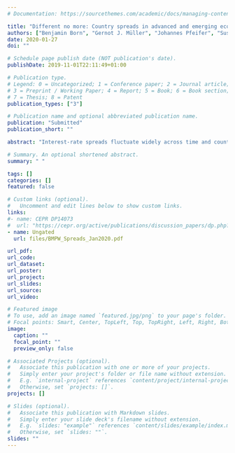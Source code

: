 ```yaml
---
# Documentation: https://sourcethemes.com/academic/docs/managing-content/

title: "Different no more: Country spreads in advanced and emerging economies"
authors: ["Benjamin Born", "Gernot J. Müller", "Johannes Pfeifer", "Susanne Wellmann"]
date: 2020-01-27
doi: ""

# Schedule page publish date (NOT publication's date).
publishDate: 2019-11-01T22:11:49+01:00

# Publication type.
# Legend: 0 = Uncategorized; 1 = Conference paper; 2 = Journal article;
# 3 = Preprint / Working Paper; 4 = Report; 5 = Book; 6 = Book section;
# 7 = Thesis; 8 = Patent
publication_types: ["3"]

# Publication name and optional abbreviated publication name.
publication: "Submitted"
publication_short: ""

abstract: "Interest-rate spreads fluctuate widely across time and countries. We illustrate this on the basis of about 3,100 quarterly observations for 21 advanced and 17 emerging economies since the early 1990s. Prior to the financial crisis, spread fluctuations in advanced economies are an order of magnitude smaller than in emerging economies. After 2008 their behavior has largely converged along a number of dimensions. We also provide evidence on the transmission of spread shocks and find it similar across sample periods and country groups. The importance of spread shocks as a source of output fluctuations in advanced economies has increased after 2008."

# Summary. An optional shortened abstract.
summary: " "

tags: []
categories: []
featured: false

# Custom links (optional).
#   Uncomment and edit lines below to show custom links.
links:
#- name: CEPR DP14073
#  url: "https://cepr.org/active/publications/discussion_papers/dp.php?dpno=14073"
- name: Ungated
  url: files/BMPW_Spreads_Jan2020.pdf

url_pdf:
url_code:
url_dataset:
url_poster:
url_project:
url_slides:
url_source:
url_video:

# Featured image
# To use, add an image named `featured.jpg/png` to your page's folder.
# Focal points: Smart, Center, TopLeft, Top, TopRight, Left, Right, BottomLeft, Bottom, BottomRight.
image:
  caption: ""
  focal_point: ""
  preview_only: false

# Associated Projects (optional).
#   Associate this publication with one or more of your projects.
#   Simply enter your project's folder or file name without extension.
#   E.g. `internal-project` references `content/project/internal-project/index.md`.
#   Otherwise, set `projects: []`.
projects: []

# Slides (optional).
#   Associate this publication with Markdown slides.
#   Simply enter your slide deck's filename without extension.
#   E.g. `slides: "example"` references `content/slides/example/index.md`.
#   Otherwise, set `slides: ""`.
slides: ""
---
```

